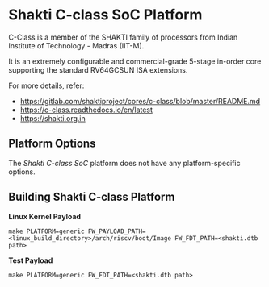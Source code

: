 Shakti C-class SoC Platform
===========================
C-Class is a member of the SHAKTI family of processors from
Indian Institute of Technology - Madras (IIT-M).

It is an extremely configurable and commercial-grade 5-stage
in-order core supporting the standard RV64GCSUN ISA extensions.

For more details, refer:
* https://gitlab.com/shaktiproject/cores/c-class/blob/master/README.md
* https://c-class.readthedocs.io/en/latest
* https://shakti.org.in

Platform Options
----------------

The *Shakti C-class SoC* platform does not have any platform-specific
options.

Building Shakti C-class Platform
--------------------------------

**Linux Kernel Payload**

```
make PLATFORM=generic FW_PAYLOAD_PATH=<linux_build_directory>/arch/riscv/boot/Image FW_FDT_PATH=<shakti.dtb path>
```

**Test Payload**

```
make PLATFORM=generic FW_FDT_PATH=<shakti.dtb path>
```
